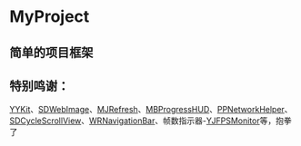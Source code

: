 # MyProject
## 简单的项目框架
特别鸣谢：
-------
[YYKit](https://github.com/ibireme/YYKit)、[SDWebImage](https://github.com/rs/SDWebImage)、[MJRefresh](https://github.com/CoderMJLee/MJRefresh)、[MBProgressHUD](https://github.com/jdg/MBProgressHUD)、[PPNetworkHelper](https://github.com/jkpang/PPNetworkHelper)、[SDCycleScrollView](https://github.com/gsdios/SDCycleScrollView)、[WRNavigationBar](https://github.com/wangrui460/WRNavigationBar)、帧数指示器-[YJFPSMonitor](https://github.com/liuyingjieyeah/YJFPSMonitor)等，抱拳了
